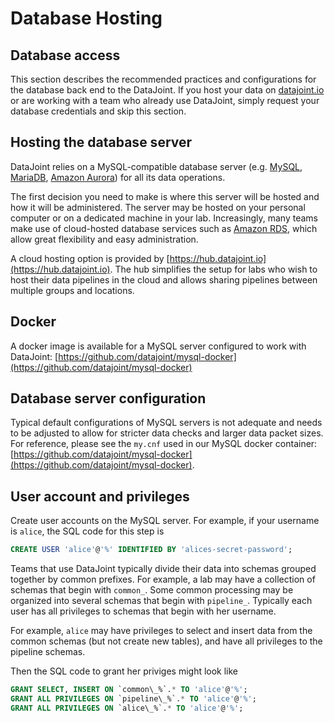 # Database Hosting

## Database access
This section describes the recommended practices and configurations for the database back end to the DataJoint. If you host your data on [datajoint.io](https://datajoint.io) or are working with a team who already use DataJoint, simply request your database credentials and skip this section.

## Hosting the database server
DataJoint relies on a MySQL-compatible database server (e.g. [MySQL](https://www.mysql.com/), [MariaDB](http://mariadb.org), [Amazon Aurora](https://aws.amazon.com/rds/aurora/)) for all its data operations. 

The first decision you need to make is where this server will be hosted and how it will be administered. The server may be hosted on your personal computer or on a dedicated machine in your lab. Increasingly, many teams make use of cloud-hosted database services such as [Amazon RDS](https://aws.amazon.com/rds/), which allow great flexibility and easy administration.

A cloud hosting option is provided by [https://hub.datajoint.io](https://hub.datajoint.io).  The hub simplifies the setup for labs who wish to host their data pipelines in the cloud and allows sharing pipelines between multiple groups and locations.

## Docker
A docker image is available for a MySQL server configured to work with DataJoint: [https://github.com/datajoint/mysql-docker](https://github.com/datajoint/mysql-docker)

## Database server configuration
Typical default configurations of MySQL servers is not adequate and needs to be adjusted to allow for stricter data checks and larger data packet sizes.  For reference, please see the `my.cnf` used in our MySQL docker container: [https://github.com/datajoint/mysql-docker](https://github.com/datajoint/mysql-docker).

## User account and privileges

Create user accounts on the MySQL server. For example, if your username is `alice`, the SQL code for this step is

```sql
CREATE USER 'alice'@'%' IDENTIFIED BY 'alices-secret-password';
```

Teams that use DataJoint typically divide their data into schemas grouped together by common prefixes. For example, a lab may have a collection of schemas that begin with `common_`. Some common processing may be organized into several schemas that begin with `pipeline_`. Typically each user has all privileges to schemas that begin with her username.

For example, `alice` may have privileges to select and insert data from the common schemas (but not create new tables), and have all privileges to the pipeline schemas.

Then the SQL code to grant her priviges might look like

```sql
GRANT SELECT, INSERT ON `common\_%`.* TO 'alice'@'%';
GRANT ALL PRIVILEGES ON `pipeline\_%`.* TO 'alice'@'%';
GRANT ALL PRIVILEGES ON `alice\_%`.* TO 'alice'@'%';
```
